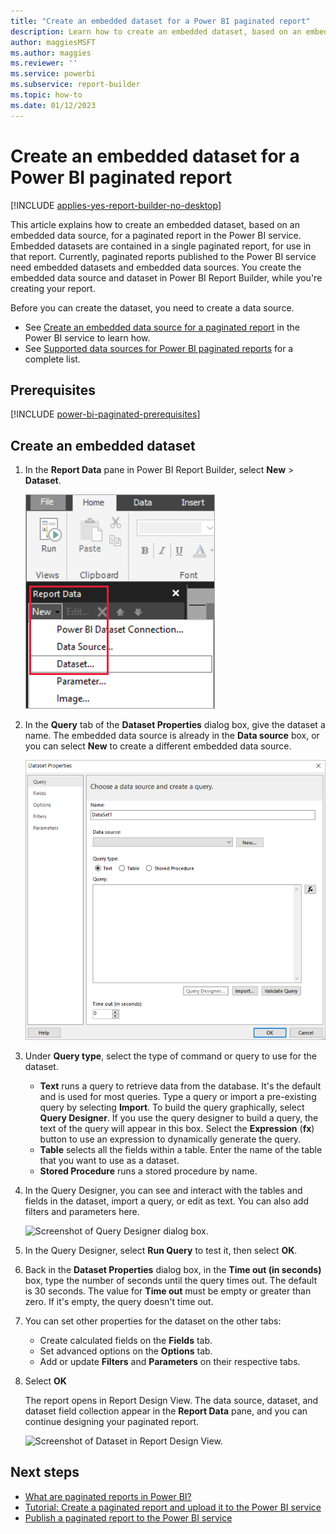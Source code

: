 ```yaml
---
title: "Create an embedded dataset for a Power BI paginated report"
description: Learn how to create an embedded dataset, based on an embedded data source, for a paginated report in the Power BI service.
author: maggiesMSFT
ms.author: maggies
ms.reviewer: ''
ms.service: powerbi
ms.subservice: report-builder
ms.topic: how-to
ms.date: 01/12/2023
---
```


# Create an embedded dataset for a Power BI paginated report

[!INCLUDE [applies-yes-report-builder-no-desktop](../includes/applies-yes-report-builder-no-desktop.md)] 

This article explains how to create an embedded dataset, based on an embedded data source, for a paginated report in the Power BI service. Embedded datasets are contained in a single paginated report, for use in that report. Currently, paginated reports published to the Power BI service need embedded datasets and embedded data sources. You create the embedded data source and dataset in Power BI Report Builder, while you're creating your report. 

Before you can create the dataset, you need to create a data source.

- See [Create an embedded data source for a paginated report](paginated-reports-embedded-data-source.md) in the Power BI service to learn how.
- See [Supported data sources for Power BI paginated reports](paginated-reports-data-sources.md) for a complete list.

## Prerequisites 

[!INCLUDE [power-bi-paginated-prerequisites](../includes/power-bi-paginated-prerequisites.md)]

## Create an embedded dataset
  
1. In the **Report Data** pane in Power BI Report Builder, select **New** > **Dataset**.

   ![Screenshot that shows option to create new dataset.](media/paginated-reports-create-embedded-dataset/power-bi-paginated-new-dataset.png)

1. In the **Query** tab of the **Dataset Properties** dialog box, give the dataset a name. The embedded data source is already in the **Data source** box, or you can select **New** to create a different embedded data source.
 
   ![Screenshot of Dataset Properties dialog box.](media/paginated-reports-create-embedded-dataset/power-bi-dataset-properties.png)  

3. Under **Query type**, select the type of command or query to use for the dataset. 
    - **Text** runs a query to retrieve data from the database. It's the default and is used for most queries. Type a query or import a pre-existing query by selecting **Import**. To build the query graphically, select **Query Designer**. If you use the query designer to build a query, the text of the query will appear in this box. Select the **Expression** (**fx**) button to use an expression to dynamically generate the query. 
    - **Table** selects all the fields within a table. Enter the name of the table that you want to use as a dataset.
    - **Stored Procedure** runs a stored procedure by name.

4. In the Query Designer, you can see and interact with the tables and fields in the dataset, import a query, or edit as text. You can also add filters and parameters here. 

    ![Screenshot of Query Designer dialog box.](media/paginated-reports-create-embedded-dataset/power-bi-paginated-embedded-dataset-edit-query.png)

5. In the Query Designer, select **Run Query** to test it, then select **OK**.

1. Back in the **Dataset Properties** dialog box, in the **Time out (in seconds)** box, type the number of seconds until the query times out. The default is 30 seconds. The value for **Time out** must be empty or greater than zero. If it's empty, the query doesn't time out.

7.  You can set other properties for the dataset on the other tabs:
    - Create calculated fields on the **Fields** tab.
    - Set advanced options on the **Options** tab.
    - Add or update **Filters** and **Parameters** on their respective tabs.

8. Select **OK**
 
   The report opens in Report Design View. The data source, dataset, and dataset field collection appear in the **Report Data** pane, and you can continue designing your paginated report.  

    ![Screenshot of Dataset in Report Design View.](media/paginated-reports-create-embedded-dataset/power-bi-paginated-embedded-dataset-report-design-view.png) 
 
## Next steps 

- [What are paginated reports in Power BI?](paginated-reports-report-builder-power-bi.md)  
- [Tutorial: Create a paginated report and upload it to the Power BI service](paginated-reports-quickstart-aw.md)
- [Publish a paginated report to the Power BI service](paginated-reports-save-to-power-bi-service.md)

